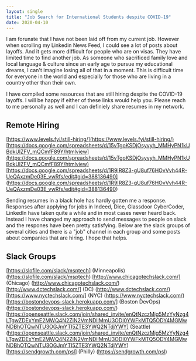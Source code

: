 ```yaml
---
layout: single
title: "Job Search for International Students despite COVID-19"
date: 2020-04-10
---
```


I am forunate that I have not been laid off from my current job. However when scrolling my Linkedin News Feed, I could see a lot of posts about layoffs. And it gets more difficult for people who are on visas. They have limited time to find another job. As someone who sacrificed family love and local language & culture since an early age to pursue my educational dreams, I can't imagine losing all of that in a moment. This is difficult time for everyone in the world and especially for those who are living in a country other than their own. 

I have compiled some resources that are still hiring despite the COVID-19 layoffs. I will be happy if either of these links would help you. Please reach to me personally as well and I can definiely share resumes in my network. 

## Remote Hiring
[https://www.levels.fyi/still-hiring/](https://www.levels.fyi/still-hiring/)
[https://docs.google.com/spreadsheets/d/15vTgoKSDjOsyvyh_MMHyPN1kUBdkUlZFV_mQCmfF89Y/htmlview](https://docs.google.com/spreadsheets/d/15vTgoKSDjOsyvyh_MMHyPN1kUBdkUlZFV_mQCmfF89Y/htmlview)
[https://docs.google.com/spreadsheets/d/1R9IR8Z3-gU8uf76HOvVvh44R-UeQAxzmDe03E_vwRfs/edit#gid=388136490]
(https://docs.google.com/spreadsheets/d/1R9IR8Z3-gU8uf76HOvVvh44R-UeQAxzmDe03E_vwRfs/edit#gid=388136490)


Sending resumes in a black hole has hardly gotten me a response. Responses after applying for jobs in Indeed, Dice, Glassdoor CyberCoder, LinkedIn have taken quite a while and in most cases never heard back. Instead I have changed my approach to send messages to people on slack and the respones have been pretty satisfying. Below are the slack groups of several cities and there is a "job" channel in each group and some posts about companies that are hiring. I hope that helps.

## Slack Groups
[https://slofile.com/slack/msptech] (Minneapolis) (https://slofile.com/slack/msptech)
[http://www.chicagotechslack.com/] (Chicago) (http://www.chicagotechslack.com/)
[http://www.dctechslack.com/] (DC) (http://www.dctechslack.com/)
[https://www.nyctechslack.com/] (NYC) (https://www.nyctechslack.com/)
[https://bostondevops-slack.herokuapp.com/] (Boston DevOps) (https://bostondevops-slack.herokuapp.com/)
[https://openseattle.slack.com/join/shared_invite/enQtNzczMjg5MzYyNzg4LTgwZDExYmE2MWQ4N2ZiN2VmNDllMmU3ODI0YWFkMTQ5ODY4MGMwNDBhOTQwNTU3OGJmYTI5ZTE3YWQ2NTdjYWY] (Seattle) (https://openseattle.slack.com/join/shared_invite/enQtNzczMjg5MzYyNzg4LTgwZDExYmE2MWQ4N2ZiN2VmNDllMmU3ODI0YWFkMTQ5ODY4MGMwNDBhOTQwNTU3OGJmYTI5ZTE3YWQ2NTdjYWY)
[https://sendgrowth.com/psl] (Philly) (https://sendgrowth.com/psl)

